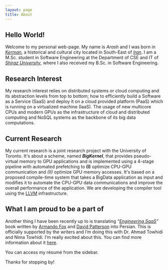 ```yaml
---
layout: page
title: About
---
```


## Hello World!

Welcome to my personal web-page.
My name is *Arash* and I was born in [*Kerman*](https://en.wikipedia.org/wiki/Kerman),
a historical and cultural city located in South-East of [*Iran*](https://en.wikipedia.org/wiki/Iran).
I am a M.Sc. student in Software Engineering at the
Department of CSE and IT of [*Shiraz University*](http://en.wikipedia.org/wiki/Shiraz_University),
where I also received my B.Sc. in Software Engineering.

## Research Interest

My research interest relies on distributed systems or cloud computing
and its abstraction levels from top to bottom;
how to efficiently build a Software as a Service (SaaS) and
deploy it on a cloud provided platform (PaaS)
which is running on a virtualized machine (IaaS).
The usage of new multicore CPUs and modern GPUs as the infrastructure of cloud
and distributed computing and
NoSQL systems as the backbone of its big data computations.

## Current Research

My current research is a joint research project with the University of Toronto.
It's about a scheme, named ***BigKernel***, that provides pseudo-virtual memory
to GPU applications and is implemented using a 4-stage pipeline
with automated prefetching to
**(I)** optimize CPU-GPU communication and
*(II)* optimize GPU memory accesses.
It's based on a proposed compile-time system that takes a BigData application
as input and modifies it to automate the CPU-GPU data communications and
improve the overall performance of the application.
We are developing the compiler tool using the [LLVM](http://llvm.org/) infrastructure.

## What I am proud to be a part of

Another thing I have been recently up to is translating
*“[Engineering SaaS](http://www.saasbook.info/)”* book written by
[Armando Fox](http://www.eecs.berkeley.edu/Faculty/Homepages/fox.html)
and [David Patterson](http://www.eecs.berkeley.edu/Faculty/Homepages/patterson.html)
into Persian.
This is officially supported by the writers and I’m doing this with
Dr. Ahmad Towhidi and Nima Towhidi.
I’m really excited about this.
You can find more information about it [here](http://www.saasbook.info/translations/ir).

You can access my résumé from the sidebar.

Thanks for stopping by!
